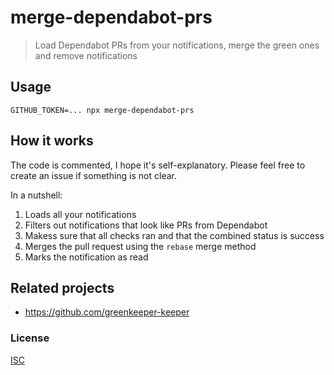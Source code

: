# merge-dependabot-prs

> Load Dependabot PRs from your notifications, merge the green ones and remove notifications

## Usage

```
GITHUB_TOKEN=... npx merge-dependabot-prs
```

## How it works

The code is commented, I hope it's self-explanatory. Please feel free to create an issue if something is not clear.

In a nutshell:

1. Loads all your notifications
2. Filters out notifications that look like PRs from Dependabot
3. Makess sure that all checks ran and that the combined status is success
4. Merges the pull request using the `rebase` merge method
5. Marks the notification as read

## Related projects

- https://github.com/greenkeeper-keeper

### License

[ISC](LICENSE)
